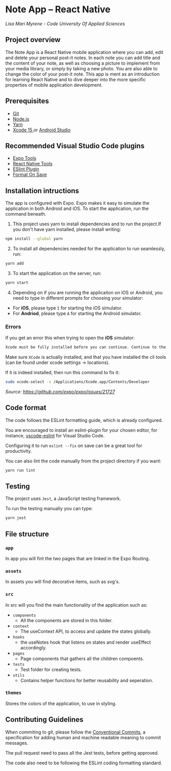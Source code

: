 # Note App – React Native
*Lisa Mari Myrene - Code University Of Applied Sciences*

## Project overview
The Note App is a React Native mobile application where you can add, edit and delete your personal post-it notes. In each note you can add title and the content of your note, as well as choosing a picture to implement from your media library, or simply by taking a new photo. You are also able to change the color of your post-it note. This app is ment as an introduction for learning React Native and to dive deeper into the more specific properties of mobile application development.

## Prerequisites

* [Git](https://git-scm.com/)
* [Node.js](https://nodejs.org)
* [Yarn](https://classic.yarnpkg.com/lang/en/docs/install/#mac-stable)
* [Xcode 15 ](https://developer.apple.com/xcode/) or [Android Studio](https://developer.android.com/studio)

## Recommended Visual Studio Code plugins
* [Expo Tools](https://marketplace.visualstudio.com/items?itemName=expo.vscode-expo-tools)
* [React Native Tools](https://marketplace.visualstudio.com/items?itemName=msjsdiag.vscode-react-native)
* [ESlint Plugin](https://marketplace.visualstudio.com/items?itemName=dbaeumer.vscode-eslint)
* [Format On Save](https://youtube.com/shorts/Z1fLL_e9eKc?si=oDDpb99nyyMeBHuV)

## Installation intructions

The app is configured with Expo. Expo makes it easy to simulate the application in both Android and iOS. To start the application, run the command beneath.

1. This project uses yarn to install dependencies and to run the project.If you don't have yarn installed, please install writing:
```sh
npm install --global yarn
```
 
2. To install all dependencies needed for the application to run seamlessly, run: 
```sh
yarn add
``` 

3. To start the application on the server, run:
```sh
yarn start
``` 

4. Depending on if you are running the applicaiton on iOS or Android, you need to type in different prompts for choosing your simulator:
- For **iOS**, please type `I` for starting the iOS simulator.
- For **Andriod**, please type `A` for starting the Android simulator. 

### Errors

If you get an error this when trying to open the **iOS** simulator:  

```sh
Xcode must be fully installed before you can continue. Continue to the App Store? [Y/n]]
```

Make sure `XCode` is actually installed, and that you have installed the cli tools (can be found under xcode settings → locations). 

If it is indeed installed, then run this command to fix it: 

```sh
sudo xcode-select -s /Applications/Xcode.app/Contents/Developer
```

*Source: https://github.com/expo/expo/issues/21727*

## Code format
The code follows the ESLint formatting guide, which is already configured. 

You are encouraged to install an eslint-plugin for your chosen editor, for instance, [vscode-eslint](https://github.com/Microsoft/vscode-eslint) for Visual Studio Code.

Configuring it to run `eslint --fix` on save can be a great tool for productivity. 

You can also lint the code manually from the project directory if you want:

```sh
yarn run lint
```

## Testing 
The project uses `Jest`, a JavaScript testing framework.

 To run the testing manually you can type:
```sh
yarn jest
```

## File structure
### `app`
In app you will fint the two pages that are linked in the Expo Routing. 

### `assets`
In assets you will find decorative items, such as svg's. 

### `src`
In src will you find the main functionality of the application such as:
* `components`
    - All the components are stored in this folder.
* `context`
    - The useContext API, to access and update the states globally.
* `hooks`
    - the useNotes hook that listens on states and render useEffect accordingly.
* `pages`
    - Page components that gathers all the children compoents.
* `tests`
    - Test folder for creating tests. 
* `utils`
    -  Contains helper functions for better reusability and seperation.

### `themes`
Stores the colors of the application, to use in styling.

## 

## Contributing Guidelines
When commiting to git, please follow the [Conventional Commits](https://www.conventionalcommits.org/en/v1.0.0/), a specification for adding human and machine readable meaning to commit messages. 

The pull request need to pass all the Jest tests, before getting approved. 

The code also need to be following the ESLint coding formatting standard. 
